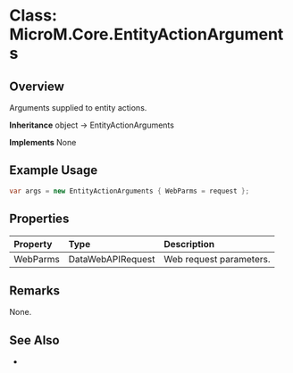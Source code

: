 # Class: MicroM.Core.EntityActionArguments
## Overview
Arguments supplied to entity actions.

**Inheritance**
object -> EntityActionArguments

**Implements**
None

## Example Usage
```csharp
var args = new EntityActionArguments { WebParms = request };
```
## Properties
| Property | Type | Description |
|:------------|:-------------|:-------------|
| WebParms | DataWebAPIRequest | Web request parameters. |

## Remarks
None.

## See Also
-

